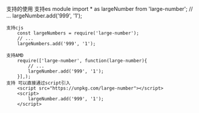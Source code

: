 支持的使用
    支持es module 
        import * as largeNumber from 'large-number';
        // ...
        largeNumber.add('999', '1');


    支持cjs
        const largeNumbers = require('large-number');
        // ...
        largeNumbers.add('999', '1');

    支持AMD
        require(['large-number', function(large-number){
            // ...
            largeNumber.add('999', '1');
        }],);
    支持 可以直接通过script引入
        <script src="https://unpkg.com/large-number"></script>
        <script>
            largeNumber.add('999', '1');
        </script>